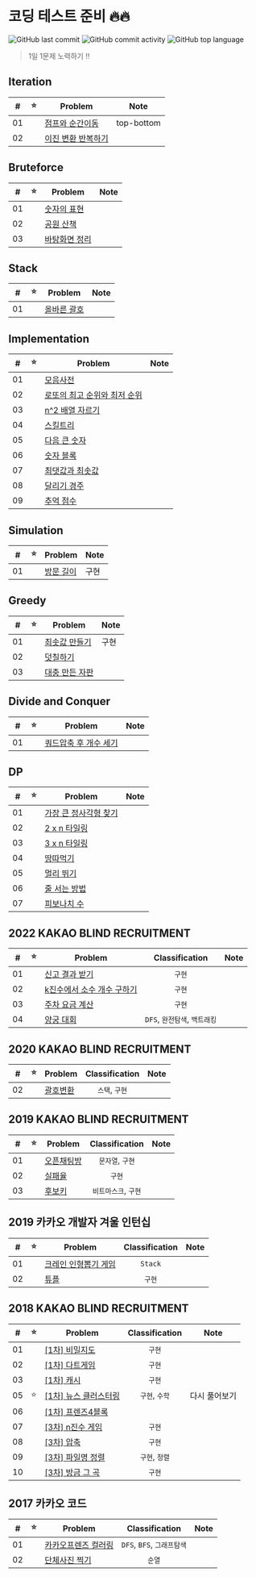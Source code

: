 # 코딩 테스트 준비 🔥🔥

![GitHub last commit](https://img.shields.io/github/last-commit/seongho-joo/Algorithm)
![GitHub commit activity](https://img.shields.io/github/commit-activity/m/seongho-joo/Algorithm)
![GitHub top language](https://img.shields.io/github/languages/top/seongho-joo/Algorithm?color=00599C)
> 1일 1문제 노력하기 ‼️

## Iteration

| #  | ⭐ | Problem                                          | Note       |
|----|---|--------------------------------------------------|------------|
| 01 |   | [점프와 순간이동](./src/main/java/Iteration/prg12980)   | top-bottom |
| 02 |   | [이진 변환 반복하기](./src/main/java/Iteration/prg17680) |            |

## Bruteforce

| #  | ⭐ | Problem                                         | Note |
|----|---|-------------------------------------------------|------|
| 01 |   | [숫자의 표현](./src/main/java/Bruteforce/prg12924)   |      |
| 02 |   | [공원 산책](./src/main/java/Bruteforce/prg172928)   |      |
| 03 |   | [바탕화면 정리](./src/main/java/Bruteforce/prg161990) |      |

## Stack

| #  | ⭐ | Problem                                  | Note |
|----|---|------------------------------------------|------|
| 01 |   | [올바른 괄호](./src/main/java/Stack/prg12909) |      |

## Implementation

| #  | ⭐ | Problem                                                     | Note |
|----|---|-------------------------------------------------------------|------|
| 01 |   | [모음사전](./src/main/java/Implementation/모음사전)                 |      |
| 02 |   | [로또의 최고 순위와 최저 순위](./src/main/java/Implementation/prg77484) |      |
| 03 |   | [n^2 배열 자르기](./src/main/java/Implementation/prg87390)       |      |
| 04 |   | [스킬트리](./src/main/java/Implementation/prg49993)             |      |
| 05 |   | [다음 큰 숫자](./src/main/java/Implementation/prg12911)          |      |
| 06 |   | [숫자 블록](./src/main/java/Implementation/prg12923)            |      |
| 07 |   | [최댓값과 최솟값](./src/main/java/Implementation/prg12939)         |      |
| 08 |   | [달리기 경주](./src/main/java/Implementation/prg178871)          |      |
| 09 |   | [추억 점수](./src/main/java/Implementation/prg176963)           |      |

## Simulation

| #  | ⭐ | Problem                                      | Note |
|----|---|----------------------------------------------|------|
| 01 |   | [방문 길이](./src/main/java/Simulation/prg49994) | 구현   |

## Greedy

| #  | ⭐ | Problem                                      | Note |
|----|---|----------------------------------------------|------|
| 01 |   | [최솟값 만들기](./src/main/java/Greedy/prg12941)   | 구현   |
| 02 |   | [덧칠하기](./src/main/java/Greedy/prg161989)     |      |
| 03 |   | [대충 만든 자판](./src/main/java/Greedy/prg160586) |      |

## Divide and Conquer

| #  | ⭐ | Problem                                                   | Note |
|----|---|-----------------------------------------------------------|------|
| 01 |   | [쿼드압축 후 개수 세기](./src/main/java/DivideAndConquer/prg68936) |

## DP

| #  | ⭐ | Problem                                     | Note |
|----|---|---------------------------------------------|------|
| 01 |   | [가장 큰 정사각형 찾기](./src/main/java/DP/prg12905) |
| 02 |   | [2 x n 타일링](./src/main/java/DP/prg12900)    |
| 03 |   | [3 x n 타일링](./src/main/java/DP/prg12902)    |
| 04 |   | [땅따먹기](./src/main/java/DP/prg12913)         |
| 05 |   | [멀리 뛰기](./src/main/java/DP/prg12914)        |
| 06 |   | [줄 서는 방법](./src/main/java/DP/prg12936)      |
| 07 |   | [피보나치 수](./src/main/java/DP/prg12945)       |

## 2022 KAKAO BLIND RECRUITMENT

| #  | ⭐ | Problem                                                             |    Classification     | Note |
|:--:|:-:|---------------------------------------------------------------------|:---------------------:|:----:|
| 01 |   | [신고 결과 받기](./src/main/java/_2022_KAKAO_BLIND_RECRUITMENT/P1)        |         `구현`          |      |
| 02 |   | [k진수에서 소수 개수 구하기](./src/main/java/_2022_KAKAO_BLIND_RECRUITMENT/P2) |         `구현`          |      |
| 03 |   | [주차 요금 계산](./src/main/java/_2022_KAKAO_BLIND_RECRUITMENT/P3)        |         `구현`          |      |
| 04 |   | [양궁 대회](./src/main/java/_2022_KAKAO_BLIND_RECRUITMENT/P4)           | `DFS`, `완전탐색`, `백트래킹` |      |

## 2020 KAKAO BLIND RECRUITMENT

| #  | ⭐ | Problem                                                  | Classification | Note |
|:--:|:-:|----------------------------------------------------------|:--------------:|:----:|
| 02 |   | [괄호변환](./src/main/java/_2020_KAKAO_BLIND_RECRUITMENT/P2) |   `스택`, `구현`   |      |

## 2019 KAKAO BLIND RECRUITMENT

| #  | ⭐ | Problem                                                   | Classification | Note |
|:--:|:-:|-----------------------------------------------------------|:--------------:|:----:|
| 01 |   | [오픈채팅방](./src/main/java/_2019_KAKAO_BLIND_RECRUITMENT/P1) |  `문자열`, `구현`   |      |
| 02 |   | [실패율](./src/main/java/_2019_KAKAO_BLIND_RECRUITMENT/P2)   |      `구현`      |      |
| 03 |   | [후보키](./src/main/java/_2019_KAKAO_BLIND_RECRUITMENT/P3)   | `비트마스크`, `구현`  |      |

## 2019 카카오 개발자 겨울 인턴십

| #  | ⭐ | Problem                                                | Classification | Note |
|:--:|:-:|--------------------------------------------------------|:--------------:|:----:|
| 01 |   | [크레인 인형뽑기 게임](./src/main/java/_2019_카카오_개발자_겨울_인턴십/P1) |    `Stack`     |      |
| 02 |   | [튜플](./src/main/java/_2019_카카오_개발자_겨울_인턴십/P2)          |      `구현`      |      |

## 2018 KAKAO BLIND RECRUITMENT

| #  | ⭐ | Problem                                                             | Classification |  Note   |
|:--:|:-:|---------------------------------------------------------------------|:--------------:|:-------:|
| 01 |   | [[1차] 비밀지도](./src/main/java/_2018_KAKAO_BLIND_RECRUITMENT/P1)       |      `구현`      |         |
| 02 |   | [[1차] 다트게임](./src/main/java/_2018_KAKAO_BLIND_RECRUITMENT/P2)       |      `구현`      |         |
| 03 |   | [[1차] 캐시](./src/main/java/_2018_KAKAO_BLIND_RECRUITMENT/P3)         |      `구현`      |         |
| 05 | ⭐ | [[1차] 뉴스 클러스터링](./src/main/java/_2018_KAKAO_BLIND_RECRUITMENT/P5)   |   `구현`, `수학`   | 다시 풀어보기 |
| 06 |   | [[1차] 프렌즈4블록](./src/main/java/_2018_KAKAO_BLIND_RECRUITMENT/P6)     |                |         |
| 07 |   | [[3차] n진수 게임](./src/main/java/_2018_KAKAO_BLIND_RECRUITMENT/_3차/P1) |      `구현`      |         |
| 08 |   | [[3차] 압축](./src/main/java/_2018_KAKAO_BLIND_RECRUITMENT/_3차/P2)     |      `구현`      |         |
| 09 |   | [[3차] 파일명 정렬](./src/main/java/_2018_KAKAO_BLIND_RECRUITMENT/_3차/P3) |   `구현`, `정렬`   |         |
| 10 |   | [[3차] 방금 그 곡](./src/main/java/_2018_KAKAO_BLIND_RECRUITMENT/_3차/P4) |      `구현`      |         |

## 2017 카카오 코드

| #  | ⭐ | Problem                                       |    Classification     | Note |
|:--:|---|-----------------------------------------------|:---------------------:|------|
| 01 |   | [카카오프렌즈 컬러링](./src/main/java/_2017_카카오_코드/예선) | `DFS`, `BFS`, `그래프탐색` |      |
| 02 |   | [단체사진 찍기](./src/main/java/_2017_카카오_코드/본선)    |         `순열`          |      |


